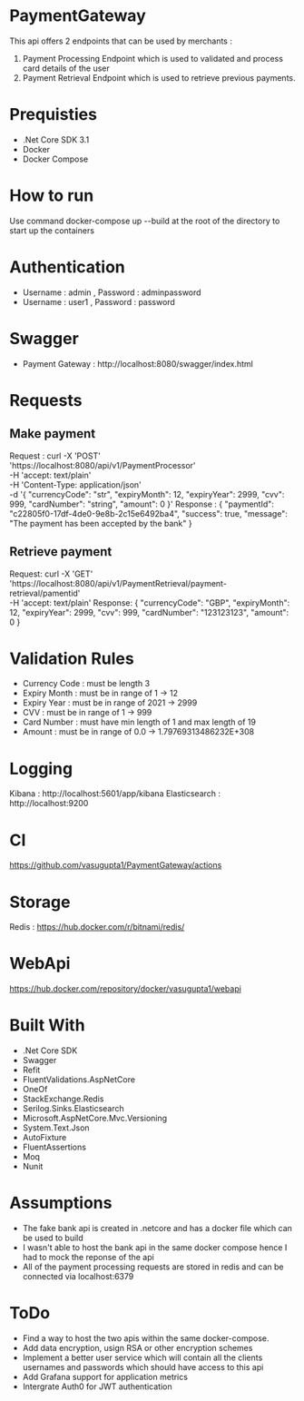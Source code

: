 # PaymentGateway

This api offers 2 endpoints that can be used by merchants :
1) Payment Processing Endpoint which is used to validated and process card details of the user
2) Payment Retrieval Endpoint which is used to retrieve previous payments.

# Prequisties
* .Net Core SDK 3.1
* Docker 
* Docker Compose
# How to run
Use command docker-compose up --build at the root of the directory to start up the containers

# Authentication
* Username : admin , Password : adminpassword
* Username : user1 , Password : password

# Swagger
* Payment Gateway : http://localhost:8080/swagger/index.html

# Requests

## Make payment ##
Request :
curl -X 'POST' \
  'https://localhost:8080/api/v1/PaymentProcessor' \
  -H 'accept: text/plain' \
  -H 'Content-Type: application/json' \
  -d '{
  "currencyCode": "str",
  "expiryMonth": 12,
  "expiryYear": 2999,
  "cvv": 999,
  "cardNumber": "string",
  "amount": 0
}'
Response : 
{
  "paymentId": "c22805f0-17df-4de0-9e8b-2c15e6492ba4",
  "success": true,
  "message": "The payment has been accepted by the bank"
}


## Retrieve payment ##
Request:
curl -X 'GET' \
  'https://localhost:8080/api/v1/PaymentRetrieval/payment-retrieval/pamentid' \
  -H 'accept: text/plain'
Response:
{
  "currencyCode": "GBP",
  "expiryMonth": 12,
  "expiryYear": 2999,
  "cvv": 999,
  "cardNumber": "123123123",
  "amount": 0
}

# Validation Rules 
* Currency Code : must be length 3
* Expiry Month : must be in range of 1 -> 12
* Expiry Year : must be in range of 2021 -> 2999
* CVV : must be in range of 1 -> 999
* Card Number : must have min length of 1 and max length of 19
* Amount : must be in range of 0.0 -> 1.79769313486232E+308

# Logging 
Kibana : http://localhost:5601/app/kibana
Elasticsearch : http://localhost:9200

# CI 
https://github.com/vasugupta1/PaymentGateway/actions

# Storage 
Redis : https://hub.docker.com/r/bitnami/redis/

# WebApi
https://hub.docker.com/repository/docker/vasugupta1/webapi

# Built With
* .Net Core SDK
* Swagger
* Refit
* FluentValidations.AspNetCore
* OneOf
* StackExchange.Redis
* Serilog.Sinks.Elasticsearch
* Microsoft.AspNetCore.Mvc.Versioning
* System.Text.Json
* AutoFixture
* FluentAssertions
* Moq
* Nunit

# Assumptions 
* The fake bank api is created in .netcore and has a docker file which can be used to build 
* I wasn't able to host the bank api in the same docker compose hence I had to mock the reponse of the api 
* All of the payment processing requests are stored in redis and can be connected via localhost:6379

# ToDo
* Find a way to host the two apis within the same docker-compose.
* Add data encryption, usign RSA or other encryption schemes
* Implement a better user service which will contain all the clients usernames and passwords which should have access to this api
* Add Grafana support for application metrics
* Intergrate Auth0 for JWT authentication 

